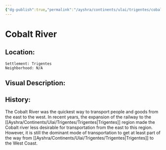```yaml
---
{"dg-publish":true,"permalink":"/ayshra/continents/ulai/trigentes/cobalt-river/"}
---
```


# Cobalt River

## Location:
	Settlement: Trigentes
	Neighborhood: N/A

## Visual Description:



## History:

The Cobalt River was the quickest way to transport people and goods from the east to the west. In recent years, the expansion of the railway to the [[Ayshra/Continents/Ulai/Trigentes/Trigentes\|Trigentes]] region made the Cobalt river less desirable for transportation from the east to this region. However, it is still the dominant mode of transportation to get at least part of the way from [[Ayshra/Continents/Ulai/Trigentes/Trigentes\|Trigentes]] to the West Coast. 